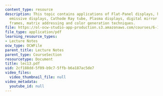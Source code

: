 ```yaml
---
content_type: resource
description: This topic contains applications of Flat-Panel displays, human eyes,
  emissive displays, Cathode Ray tube, Plasma displays, digital mirror device, composite
  frames, matrix addressing and color generation techniques.
file: https://ol-ocw-studio-app-production.s3.amazonaws.com/courses/6-111-introductory-digital-systems-laboratory-spring-2006/2cf188dd5f09b9c75ffbb6a187ac5de7_lec13.pdf
file_type: application/pdf
learning_resource_types:
- Lecture Notes
ocw_type: OCWFile
parent_title: Lecture Notes
parent_type: CourseSection
resourcetype: Document
title: lec13.pdf
uid: 2cf188dd-5f09-b9c7-5ffb-b6a187ac5de7
video_files:
  video_thumbnail_file: null
video_metadata:
  youtube_id: null
---
```

